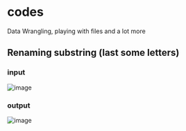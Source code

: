 # codes
Data Wrangling, playing with files and a lot more  
## Renaming substring (last some letters)
### input
![image](https://user-images.githubusercontent.com/56355704/82752648-11315380-9ddd-11ea-9503-4b86f7ba62de.png)
### output  
![image](https://user-images.githubusercontent.com/56355704/82752676-4c338700-9ddd-11ea-82cd-42ac63c3cea0.png)
